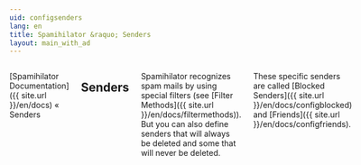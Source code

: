 ```yaml
---
uid: configsenders
lang: en
title: Spamihilator &raquo; Senders
layout: main_with_ad
---
```


<div class="row">
<div class="twelve columns" markdown="1">

[Spamihilator Documentation]({{ site.url }}/en/docs) &laquo; Senders

## Senders

Spamihilator recognizes spam mails by using special filters (see [Filter Methods]({{ site.url }}/en/docs/filtermethods)). But you can also define senders that will always be deleted and some that will never be deleted.

These specific senders are called [Blocked Senders]({{ site.url }}/en/docs/configblocked) and [Friends]({{ site.url }}/en/docs/configfriends).

</div>
</div>
